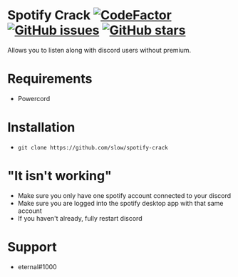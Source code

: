 # Spotify Crack [![CodeFactor](https://www.codefactor.io/repository/github/slow/spotify-crack/badge)](https://www.codefactor.io/repository/github/slow/spotify-crack) [![GitHub issues](https://img.shields.io/github/issues/slow/spotify-crack?style=flat)](https://github.com/slow/spotify-crack/issues) [![GitHub stars](https://img.shields.io/github/stars/slow/spotify-crack?style=flat)](https://github.com/slow/spotify-crack/stargazers)
Allows you to listen along with discord users without premium.

# Requirements
- Powercord

# Installation
- `git clone https://github.com/slow/spotify-crack`

# "It isn't working"
- Make sure you only have one spotify account connected to your discord
- Make sure you are logged into the spotify desktop app with that same account
- If you haven't already, fully restart discord

# Support
- eternal#1000